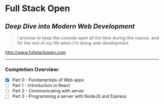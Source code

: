 # Full Stack Open

## _Deep Dive into Modern Web Development_

> I promise to keep the console open all the time during this course, and for the rest of my life when I'm doing web development

http://www.fullstackopen.com

---

### Completion Overview:

- [x] Part 0 - Fundamentals of Web apps
- [ ] Part 1 - Introduction to React
- [ ] Part 2 - Communicating with server
- [ ] Part 3 - Programming a server with NodeJS and Express
